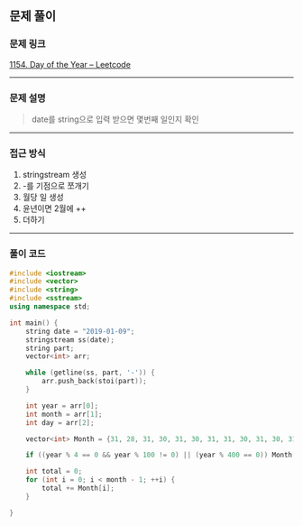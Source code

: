 ##  문제 풀이

###  문제 링크  
[1154. Day of the Year – Leetcode](https://leetcode.com/problems/day-of-the-year/description/)

---

###  문제 설명  
> date를 string으로 입력 받으면 몇번째 일인지 확인
---

###  접근 방식  
1. stringstream 생성
2. -를 기점으로 쪼개기
3. 월당 일 생성
4. 윤년이면 2월에 ++
5. 더하기
---

### 풀이 코드

```cpp
#include <iostream>
#include <vector>
#include <string>
#include <sstream>
using namespace std;

int main() {
    string date = "2019-01-09";
    stringstream ss(date);
    string part;
    vector<int> arr;

    while (getline(ss, part, '-')) {
        arr.push_back(stoi(part));
    }

    int year = arr[0];
    int month = arr[1];
    int day = arr[2];

    vector<int> Month = {31, 28, 31, 30, 31, 30, 31, 31, 30, 31, 30, 31};

    if ((year % 4 == 0 && year % 100 != 0) || (year % 400 == 0)) Month[1] = 29;

    int total = 0;
    for (int i = 0; i < month - 1; ++i) {
        total += Month[i];
    }

}

```

